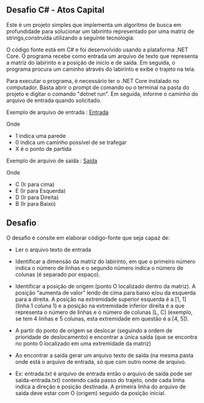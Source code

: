 
## Desafio C# - Atos Capital

Este é um projeto simples que implementa um algoritmo de busca em profundidade para solucionar um labirinto representado por uma matriz de strings,construída utilizando a seguinte tecnologia:

O código fonte está em C# e foi desenvolvido usando a plataforma .NET Core. O programa recebe como entrada um arquivo de texto que representa a matriz do labirinto e a posição de início e de saída. Em seguida, o programa procura um caminho através do labirinto e exibe o trajeto na tela.

Para executar o programa, é necessário ter o .NET Core instalado no computador. Basta abrir o prompt de comando ou o terminal na pasta do projeto e digitar o comando "dotnet run". Em seguida, informe o caminho do arquivo de entrada quando solicitado.

Exemplo de arquivo de entrada :
[Entrada](https://github.com/igorsalgado/Desafio-AtosCapital/blob/master/entrada-labirinto.txt)

Onde
- 1 indica uma parede
- 0 indica um caminho possível de se trafegar
- X é o ponto de partida

Exemplo de arquivo de saída :
[Saída](https://github.com/igorsalgado/Desafio-AtosCapital/blob/master/saida-entrada-labirinto.txt)


Onde 
 - C (Ir para cima)
 - E (Ir para Esquerda)
 - D (Ir para Direita)
 - B (Ir para Baixo)


## Desafio

O desafio é consite em elaborar código-fonte que seja capaz de:

- Ler o arquivo texto de entrada

- Identificar a dimensão da matriz do labirinto, em que o primeiro número indica o número de linhas e o segundo número indica o número de colunas (é separado por espaço).

- Identificar a posição de origem (ponto O localizado dentro da matriz). A posição “aumenta de valor” lendo de cima para baixo e/ou da esquerda para a direita. A posição na extremidade superior esquerda é a [1, 1] (linha 1 coluna 1) e a posição na extremidade inferior direita é a que representa o número de linhas e o número de colunas [L, C] (exemplo, se tem 4 linhas e 5 colunas, esta extremidade em questão é a [4, 5]).

-  A partir do ponto de origem se deslocar (seguindo a ordem de prioridade de deslocamento) e encontrar a única saída (que se encontra no ponto 0 localizado em uma extremidade da matriz)

- Ao encontrar a saída gerar um arquivo texto de saída (na mesma pasta onde está o arquivo de entrada, só que com outro nome de arquivo. 

- Ex: entrada.txt é arquivo de entrada então o arquivo de saída pode ser saída-entrada.txt) contendo cada passo do trajeto, onde cada linha indica a direção e posição destinada. A primeira linha do arquivo de saída deve estar com O (origem) seguido da posição inicial.
